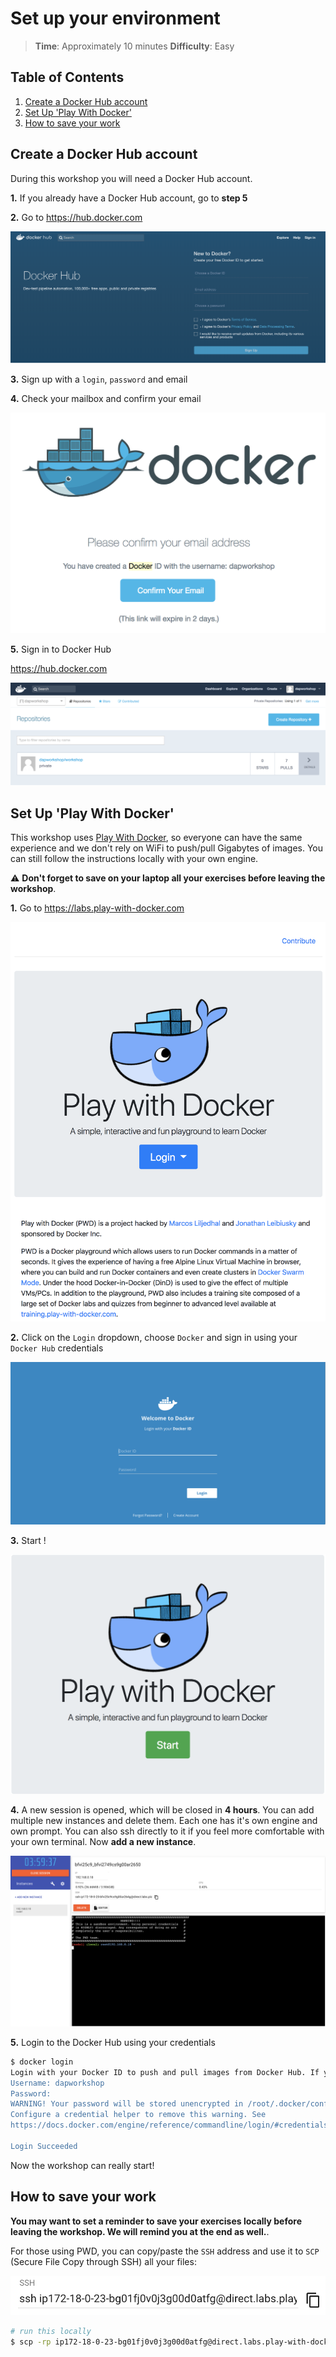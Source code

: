 # Set up your environment

> **Time**: Approximately 10 minutes
> **Difficulty**: Easy

## Table of Contents
1. [Create a Docker Hub account](#create-a-docker-hub-account)
1. [Set Up 'Play With Docker'](#set-up-play-with-docker)
1. [How to save your work](#how-to-save-your-work)

## Create a Docker Hub account

During this workshop you will need a Docker Hub account.

**1.** If you already have a Docker Hub account, go to **step 5**

**2.** Go to https://hub.docker.com

![hub login](dockerhub-login.png)

**3.** Sign up with a `login`, `password` and email

**4.** Check your mailbox and confirm your email

![hub confirmation](confirmation.png)

**5.** Sign in to Docker Hub

https://hub.docker.com

![hub sign in](sign-in.png)


## Set Up 'Play With Docker'

This workshop uses [Play With Docker](https://labs.play-with-docker.com), so everyone can have the same experience and we don't rely on WiFi to push/pull Gigabytes of images.
You can still follow the instructions locally with your own engine.

:warning: **Don't forget to save on your laptop all your exercises before leaving the workshop**.

**1.** Go to https://labs.play-with-docker.com

![pwd](pwd.png)

**2.** Click on the `Login` dropdown, choose `Docker` and sign in using your `Docker Hub` credentials

![pwd sign in](pwd-login.png)

**3.** Start !

![pwd start](pwd-start.png)

**4.** A new session is opened, which will be closed in **4 hours**. You can add multiple new instances and delete them. Each one has it's own engine and own prompt. You can also ssh directly to it if you feel more comfortable with your own terminal. Now **add a new instance**.

![pwd create instance](pwd-create-instance.png)

**5.** Login to the Docker Hub using your credentials

```sh
$ docker login
Login with your Docker ID to push and pull images from Docker Hub. If you don't have a Docker ID, head over to https://hub.docker.com to create one.
Username: dapworkshop
Password:
WARNING! Your password will be stored unencrypted in /root/.docker/config.json.
Configure a credential helper to remove this warning. See
https://docs.docker.com/engine/reference/commandline/login/#credentials-store

Login Succeeded
```

Now the workshop can really start!

## How to save your work

**You may want to set a reminder to save your exercises locally before leaving the workshop. We will remind you at the end as well.**.

For those using PWD, you can copy/paste the `SSH` address and use it to `SCP` (Secure File Copy through SSH) all your files:

![ssh](ssh.png)

```sh
# run this locally
$ scp -rp ip172-18-0-23-bg01fj0v0j3g00d0atfg@direct.labs.play-with-docker.com:/root/workshop .
```
